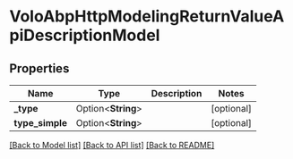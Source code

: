 # VoloAbpHttpModelingReturnValueApiDescriptionModel

## Properties

Name | Type | Description | Notes
------------ | ------------- | ------------- | -------------
**_type** | Option<**String**> |  | [optional]
**type_simple** | Option<**String**> |  | [optional]

[[Back to Model list]](../README.md#documentation-for-models) [[Back to API list]](../README.md#documentation-for-api-endpoints) [[Back to README]](../README.md)



